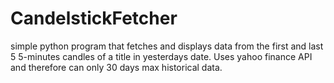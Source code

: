 # CandelstickFetcher
simple python program that fetches and displays data from the first and last 5 5-minutes candles of a title in yesterdays date.
Uses yahoo finance API and therefore can only 30 days max historical data.
